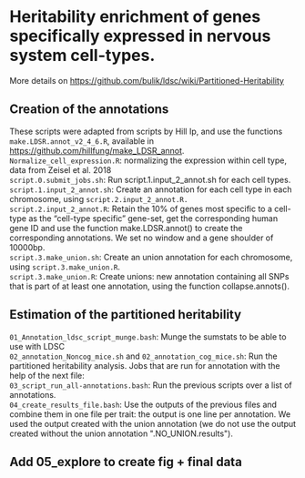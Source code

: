 # Heritability enrichment of genes specifically expressed in nervous system cell-types. 
More details on https://github.com/bulik/ldsc/wiki/Partitioned-Heritability

## Creation of the annotations 
These scripts were adapted from scripts by Hill Ip, and use the functions `make.LDSR.annot_v2_4_6.R`, available in https://github.com/hillfung/make_LDSR_annot. \
`Normalize_cell_expression.R`: normalizing the expression within cell type, data from Zeisel et al. 2018 \
`script.0.submit_jobs.sh`:  Run script.1.input_2_annot.sh for each cell types. \
`script.1.input_2_annot.sh`: Create an annotation for each cell type in each chromosome, using `script.2.input_2_annot.R.`\
`script.2.input_2_annot.R`:  Retain the 10% of genes most specific to a cell-type as the “cell-type specific” gene-set, get the corresponding human gene ID and use the function make.LDSR.annot() to create the corresponding annotations. We set no window and a gene shoulder of 10000bp.  \
`script.3.make_union.sh`: Create an union annotation for each chromosome, using `script.3.make_union.R`. \
`script.3.make_union.R`: Create unions: new annotation containing all SNPs that is part of at least one annotation, using the function collapse.annots().


## Estimation of the partitioned heritability

`01_Annotation_ldsc_script_munge.bash`: Munge the sumstats to be able to use with LDSC \
`02_annotation_Noncog_mice.sh` and `02_annotation_cog_mice.sh`: Run the partitioned heritability analysis. Jobs that are run for annotation with the help of the next file:\
`03_script_run_all-annotations.bash`: Run the previous scripts over a list of annotations. \
`04_create_results_file.bash`: Use the outputs of the previous files and combine them in one file per trait: the output is one line per annotation. We used the output created with the union annotation (we do not use the output created without the union annotation ".NO_UNION.results"). 



## Add 05_explore to create fig + final data
